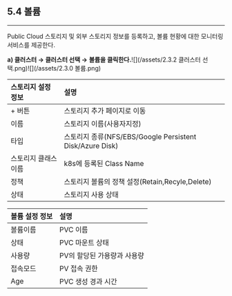 ## 5.4 볼륨

---

Public Cloud 스토리지 및 외부 스토리지 정보를 등록하고, 볼륨 현황에 대한 모니터링 서비스를 제공한다.

**a\) 클러스터 **→** 클러스터 선택 →** **볼륨을 클릭한다.**![](/assets/2.3.2 클러스터 선택.png)![](/assets/2.3.0 볼륨.png)

| **스토리지 설정 정보** | **설명** |
| :--- | :--- |
| + 버튼 | 스토리지 추가 페이지로 이동 |
| 이름 | 스토리지 이름\(사용자지정\) |
| 타입 | 스토리지 종류\(NFS/EBS/Google Persistent Disk/Azure Disk\) |
| 스토리지 클래스 이름 | k8s에 등록된 Class Name |
| 정책 | 스토리지 볼륨의 정책 설정\(Retain,Recyle,Delete\) |
| 상태 | 스토리지 사용 상태 |

| **볼륨 설정 정보** | **설명** |
| :--- | :--- |
| 볼륨이름 | PVC 이름 |
| 상태 | PVC 마운트 상태 |
| 사용량 | PV의 할당된 가용량과 사용량 |
| 접속모드 | PV 접속 권한 |
| Age | PVC 생성 경과 시간 |



